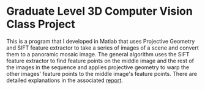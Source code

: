 # Graduate Level 3D Computer Vision Class Project
This is a program that I developed in Matlab that uses Projective Geometry and SIFT feature extractor to take a series of images of a scene and convert them to a panoramic mosaic image.
The general algorithm uses the SIFT feature extractor to find feature points on the middle image and the rest of the images in the sequence and applies projective geometry to warp the other images' feature points to the middle image's feature points. 
There are detailed explanations in the associated [report](https://github.com/sdavis175/Mosaic_Generator/blob/main/Report.pdf).